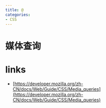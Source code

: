 ```yaml
---
title: @
categories: 
- CSS
---
```


# 媒体查询


# links
- [https://developer.mozilla.org/zh-CN/docs/Web/Guide/CSS/Media_queries](https://developer.mozilla.org/zh-CN/docs/Web/Guide/CSS/Media_queries)